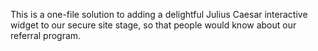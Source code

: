 This is a one-file solution to adding a delightful Julius Caesar interactive widget to our secure site stage, so that people would know about our referral program.
